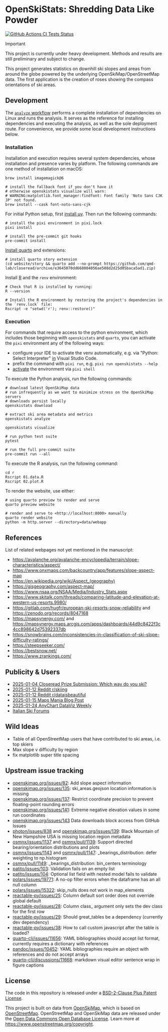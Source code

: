 # OpenSkiStats: Shredding Data Like Powder

[![GitHub Actions CI Tests Status](https://img.shields.io/github/actions/workflow/status/dhimmel/openskistats/tests.yaml?branch=main&label=actions&style=for-the-badge&logo=github&logoColor=white)](https://github.com/dhimmel/openskistats/actions/workflows/tests.yaml)

> [!IMPORTANT]
> This project is currently under heavy development.
> Methods and results are still preliminary and subject to change.

This project generates statistics on downhill ski slopes and areas from around the globe powered by the underlying OpenSkiMap/OpenStreetMap data.
The first application is the creation of roses showing the compass orientations of ski areas.

## Development

The [`analyze` workflow](.github/workflows/analyze.yaml) performs a complete installation of dependencies on Linux and runs the analysis.
It serves as the reference for installing dependencies and executing the analysis, as well as the sole deployment route.
For convenience, we provide some local development instructions below.

### Installation

Installation and execution requires several system dependencies,
whose installation and presence varies by platform.
The following commands are one method of installation on macOS:

```shell
brew install imagemagick@6

# install the fallback font if you don't have it
# otherwise openskistats visualize will warn:
# WARNING:matplotlib.font_manager:findfont: Font family 'Noto Sans CJK JP' not found.
brew install --cask font-noto-sans-cjk
```

For initial Python setup, first [install uv](https://docs.astral.sh/uv/getting-started/installation/).
Then run the following commands:

```shell
# install the pixi environment in pixi.lock
pixi install

# install the pre-commit git hooks
pre-commit install
```

[Install quarto](https://quarto.org/docs/get-started/) and extensions:

```shell
# install quarto story extension
(cd website/story && quarto add --no-prompt https://github.com/qmd-lab/closeread/archive/e3645070dd668004056ae508d2d25d05baca5ad1.zip)
```

Install [R](https://cran.r-project.org/) and the `renv` environment:

```shell
# Check that R is installed by running:
R --version

# Install the R environment by restoring the project's dependencies in the `renv.lock` file:
Rscript -e "setwd('r'); renv::restore()"
```

### Execution

For commands that require access to the python environment,
which includes those beginning with `openskistats` and `quarto`,
you can activate the `pixi` environment any of the following ways:

- configure your IDE to activate the venv automatically, e.g. via "Python: Select Interpreter" [in](https://code.visualstudio.com/docs/python/environments) Visual Studio Code.
- prefix the command with `pixi run`, e.g. `pixi run openskistats --help`
- [activate](https://pixi.sh/dev/workspace/environment/#activation) the environment via `pixi shell`

To execute the Python analysis, run the following commands:

```shell
# download latest OpenSkiMap data
# run infrequently as we want to minimize stress on the OpenSkiMap servers
# downloads persist locally
openskistats download

# extract ski area metadata and metrics
openskistats analyze

openskistats visualize

# run python test suite
pytest

# run the full pre-commit suite
pre-commit run --all
```

To execute the R analysis, run the following command:

```shell
cd r
Rscript 01.data.R
Rscript 02.plot.R
```

To render the website, use either:

```shell
# using quarto preview to render and serve
quarto preview website

# render and serve to <http://localhost:8000> manually 
quarto render website
python -m http.server --directory=data/webapp
```

## References

List of related webpages not yet mentioned in the manuscript:

- https://avalanche.org/avalanche-encyclopedia/terrain/slope-characteristics/aspect/
- https://www.onxmaps.com/backcountry/app/features/slope-aspect-map
- https://en.wikipedia.org/wiki/Aspect_(geography)
- https://gisgeography.com/aspect-map/
- https://www.nsaa.org/NSAA/Media/Industry_Stats.aspx
- https://www.skitalk.com/threads/comparing-latitude-and-elevation-at-western-us-resorts.9980/
- https://gitlab.com/hugfr/european-ski-resorts-snow-reliability and https://zenodo.org/records/8047168
- https://mapsynergy.com/ and https://mapsynergy.maps.arcgis.com/apps/dashboards/44d9c8422f3c4cc898642d75392337db
- https://snowbrains.com/inconsistencies-in-classification-of-ski-slope-difficulty-ratings/
- https://steepseeker.com/
- https://bestsnow.net/
- https://www.zrankings.com/

## Publicity & Users

- [2025-01-04 Closeread Prize Submission: Which way do you ski?](https://forum.posit.co/t/which-way-do-you-ski-closeread-prize/196451)
- [2025-01-12 Reddit r/skiing](https://www.reddit.com/r/skiing/comments/1i03r3c/which_way_do_you_ski_introducing_openskistats/)
- [2025-01-12 Reddit r/dataisbeautiful](https://www.reddit.com/r/dataisbeautiful/comments/1i0fmb2/oc_which_way_do_you_ski_orientations_metrics_for/)
- [2025-01-15 Maps Mania Blog Post](https://googlemapsmania.blogspot.com/2025/01/global-ski-slope-orientations.html)
- [2025-01-24 AnyChart DataViz Weekly](https://www.anychart.com/blog/2025/01/24/compeling-fresh-data-visualizations/)
- [Italian Ski Forums](https://www.skiforum.it/board/index.php?threads/104961/post-2665811)

## Wild Ideas

- Table of all OpenStreetMap users that have contributed to ski areas, i.e. top skiers
- Max slope v difficulty by region
- fix matplotlib super title spacing

## Upstream issue tracking

- [openskimap.org/issues/82](https://github.com/russellporter/openskimap.org/issues/82): Add slope aspect information
- [openskimap.org/issues/135](https://github.com/russellporter/openskimap.org/issues/135): ski_areas.geojson location information is missing
- [openskimap.org/issues/137](https://github.com/russellporter/openskimap.org/issues/137): Restrict coordinate precision to prevent floating-point rounding errors
- [openskimap.org/issues/141](https://github.com/russellporter/openskimap.org/issues/141): Extreme negative elevation values in some run coordinates
- [openskimap.org/issues/143](https://github.com/russellporter/openskimap.org/issues/143) Data downloads block access from GitHub Issues
- [photon/issues/838](https://github.com/komoot/photon/issues/838) and [openskimap.org/issues/139](https://github.com/russellporter/openskimap.org/issues/139): Black Mountain of New Hampshire USA is missing location region metadata
- [osmnx/issues/1137](https://github.com/gboeing/osmnx/issues/1137) and [osmnx/pull/1139](https://github.com/gboeing/osmnx/pull/1139): Support directed bearing/orientation distributions and plots
- [osmnx/issues/1143](https://github.com/gboeing/osmnx/issues/1143) and [osmnx/pull/1147](https://github.com/gboeing/osmnx/pull/1147): _bearings_distribution: defer weighting to np.histogram
- [osmnx/pull/1149](https://github.com/gboeing/osmnx/pull/1149): _bearings_distribution: bin_centers terminology
- [patito/issues/103](https://github.com/JakobGM/patito/issues/103): Validation fails on an empty list
- [patito/issues/104](https://github.com/JakobGM/patito/issues/104): Optional list field with nested model fails to validate
- [polars/issues/19771](https://github.com/pola-rs/polars/issues/19771): A no-op filter errors when the dataframe has an all null column
- [polars/issues/15322](https://github.com/pola-rs/polars/issues/15322#issuecomment-2570076975): skip_nulls does not work in map_elements
- [reactable-py/issues/25](https://github.com/machow/reactable-py/issues/25): Column default sort order does not override global default
- [reactable-py/issues/28](https://github.com/machow/reactable-py/issues/28): Column class_ argument only sets the dev class for the first row
- [reactable-py/issues/29](https://github.com/machow/reactable-py/issues/29): Should great_tables be a dependency (currently dev dependency)
- [reactable-py/issues/38](https://github.com/machow/reactable-py/issues/38): How to call custom javascript after the table is loaded?
- [quarto-cli/issues/11656](https://github.com/quarto-dev/quarto-cli/issues/11656): YAML bibliographies should accept list format, currently requires a dictionary with references
- [pandoc/issues/10452](https://github.com/jgm/pandoc/issues/10452): YAML bibliographies require an object with references and do not accept arrays
- [quarto-cli/discussions/11668](https://github.com/quarto-dev/quarto-cli/discussions/11668): markdown visual editor sentence wrap in figure captions

## License

The code in this repository is released under a [BSD-2-Clause Plus Patent License](LICENSE.md).

This project is built on data from [OpenSkiMap](https://openskimap.org/), which is based on [OpenStreetMap](https://www.openstreetmap.org/).
OpenStreetMap and OpenSkiMap data are released under the [Open Data Commons Open Database License](https://opendatacommons.org/licenses/odbl/).
Learn more at <https://www.openstreetmap.org/copyright>.
